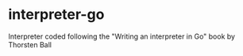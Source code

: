 # interpreter-go
Interpreter coded following the "Writing an interpreter in Go" book by Thorsten Ball
